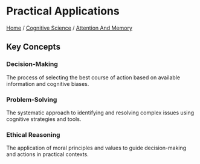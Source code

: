 # Practical Applications

[Home](../../../../README.md) / [Cognitive Science](../../../../cognitive_science/README.md) / [Attention And Memory](../../../cognitive_science/attention_and_memory/README.md)

## Key Concepts

### Decision-Making

The process of selecting the best course of action based on available information and cognitive biases.

### Problem-Solving

The systematic approach to identifying and resolving complex issues using cognitive strategies and tools.

### Ethical Reasoning

The application of moral principles and values to guide decision-making and actions in practical contexts.

